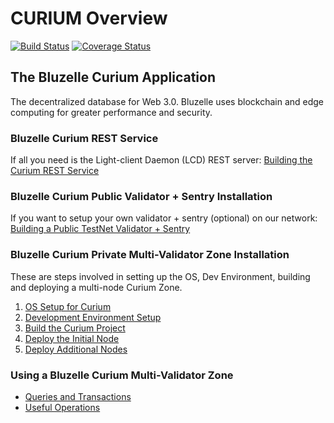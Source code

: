 # CURIUM Overview

[![Build Status](https://travis-ci.com/bluzelle/curium.svg?branch=devel)](https://travis-ci.com/bluzelle/curium) [![Coverage Status](https://coveralls.io/repos/github/bluzelle/curium/badge.svg?branch=devel)](https://coveralls.io/github/bluzelle/curium?branch=devel)

## The Bluzelle Curium Application

The decentralized database for Web 3.0. Bluzelle uses blockchain and edge computing for greater performance and security.

### Bluzelle Curium REST Service

If all you need is the Light-client Daemon \(LCD\) REST server: [Building the Curium REST Service](rest-service/buildrest.md)

### Bluzelle Curium Public Validator + Sentry Installation

If you want to setup your own validator + sentry \(optional\) on our network: [Building a Public TestNet Validator + Sentry](public-validator-+-sentry/buildvalidatorsentry.md)

### Bluzelle Curium Private Multi-Validator Zone Installation

These are steps involved in setting up the OS, Dev Environment, building and deploying a multi-node Curium Zone.

1. [OS Setup for Curium](setup/os.md)
2. [Development Environment Setup](setup/devenv.md)
3. [Build the Curium Project](setup/build.md)
4. [Deploy the Initial Node](setup/deploy.md)
5. [Deploy Additional Nodes](setup/deployaddl.md)

### Using a Bluzelle Curium Multi-Validator Zone

* [Queries and Transactions]()
* [Useful Operations]() 

